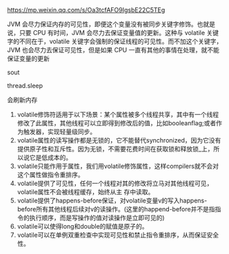 https://mp.weixin.qq.com/s/Oa3tcfAFO9IgsbE22C5TEg



JVM 会尽力保证内存的可见性，即便这个变量没有被同步关键字修饰。也就是说，只要 CPU 有时间，JVM 会尽力去保证变量值的更新。这种与 volatile 关键字的不同在于，volatile 关键字会强制的保证线程的可见性。而不加这个关键字，JVM 也会尽力去保证可见性，但是如果 CPU 一直有其他的事情在处理，就不能保证变量的更新



sout  

thread.sleep

会刷新内存





1. volatile修饰符适用于以下场景：某个属性被多个线程共享，其中有一个线程修改了此属性，其他线程可以立即得到修改后的值，比如booleanflag;或者作为触发器，实现轻量级同步。
2. volatile属性的读写操作都是无锁的，它不能替代synchronized，因为它没有提供原子性和互斥性。因为无锁，不需要花费时间在获取锁和释放锁_上，所以说它是低成本的。
3. volatile只能作用于属性，我们用volatile修饰属性，这样compilers就不会对这个属性做指令重排序。
4. volatile提供了可见性，任何一个线程对其的修改将立马对其他线程可见，volatile属性不会被线程缓存，始终从主 存中读取。
5. volatile提供了happens-before保证，对volatile变量v的写入happens-before所有其他线程后续对v的读操作。(这里的happend-before并不是指指令的执行顺序，而是写操作的值对读操作是立即可见的)
6. volatile可以使得long和double的赋值是原子的。
7. volatile可以在单例双重检查中实现可见性和禁止指令重排序，从而保证安全性。